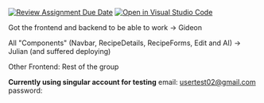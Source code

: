 [![Review Assignment Due Date](https://classroom.github.com/assets/deadline-readme-button-22041afd0340ce965d47ae6ef1cefeee28c7c493a6346c4f15d667ab976d596c.svg)](https://classroom.github.com/a/EntEil88)
[![Open in Visual Studio Code](https://classroom.github.com/assets/open-in-vscode-2e0aaae1b6195c2367325f4f02e2d04e9abb55f0b24a779b69b11b9e10269abc.svg)](https://classroom.github.com/online_ide?assignment_repo_id=18035612&assignment_repo_type=AssignmentRepo)

Got the frontend and backend to be able to work -> Gideon

All "Components" (Navbar, RecipeDetails, RecipeForms, Edit and AI) -> Julian (and suffered deploying)

Other Frontend: Rest of the group

**Currently using singular account for testing**
email: usertest02@gmail.com
password:   